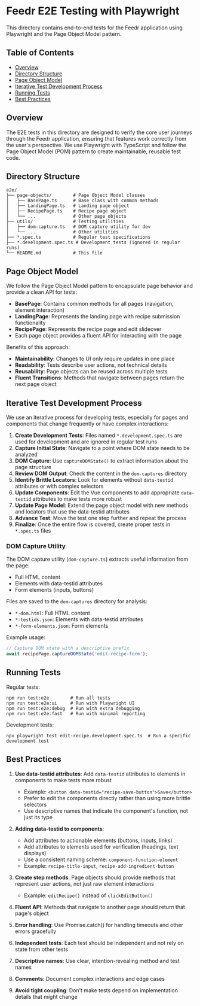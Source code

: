 # Feedr E2E Testing with Playwright

This directory contains end-to-end tests for the Feedr application using Playwright and the Page Object Model pattern.

## Table of Contents

- [Overview](#overview)
- [Directory Structure](#directory-structure)
- [Page Object Model](#page-object-model)
- [Iterative Test Development Process](#iterative-test-development-process)
- [Running Tests](#running-tests)
- [Best Practices](#best-practices)

## Overview

The E2E tests in this directory are designed to verify the core user journeys through the Feedr application, ensuring that features work correctly from the user's perspective. We use Playwright with TypeScript and follow the Page Object Model (POM) pattern to create maintainable, reusable test code.

## Directory Structure

```
e2e/
├── page-objects/        # Page Object Model classes
│   ├── BasePage.ts      # Base class with common methods
│   ├── LandingPage.ts   # Landing page object
│   ├── RecipePage.ts    # Recipe page object
│   └── ...              # Other page objects
├── utils/               # Testing utilities
│   ├── dom-capture.ts   # DOM capture utility for dev
│   └── ...              # Other utilities
├── *.spec.ts            # Regular test specifications
├── *.development.spec.ts # Development tests (ignored in regular runs)
└── README.md            # This file
```

## Page Object Model

We follow the Page Object Model pattern to encapsulate page behavior and provide a clean API for tests:

- **BasePage**: Contains common methods for all pages (navigation, element interaction)
- **LandingPage**: Represents the landing page with recipe submission functionality
- **RecipePage**: Represents the recipe page and edit slideover
- Each page object provides a fluent API for interacting with the page

Benefits of this approach:
- **Maintainability**: Changes to UI only require updates in one place
- **Readability**: Tests describe user actions, not technical details
- **Reusability**: Page objects can be reused across multiple tests
- **Fluent Transitions**: Methods that navigate between pages return the next page object

## Iterative Test Development Process

We use an iterative process for developing tests, especially for pages and components that change frequently or have complex interactions:

1. **Create Development Tests**: Files named `*.development.spec.ts` are used for development and are ignored in regular test runs
2. **Capture Initial State**: Navigate to a point where DOM state needs to be analyzed
3. **DOM Capture**: Use `captureDOMState()` to extract information about the page structure
4. **Review DOM Output**: Check the content in the `dom-captures` directory
5. **Identify Brittle Locators**: Look for elements without `data-testid` attributes or with complex selectors
6. **Update Components**: Edit the Vue components to add appropriate `data-testid` attributes to make tests more robust
7. **Update Page Model**: Extend the page object model with new methods and locators that use the data-testid attributes
8. **Advance Test**: Move the test one step further and repeat the process
9. **Finalize**: Once the entire flow is covered, create proper tests in `*.spec.ts` files

### DOM Capture Utility

The DOM capture utility (`dom-capture.ts`) extracts useful information from the page:
- Full HTML content
- Elements with data-testid attributes
- Form elements (inputs, buttons)

Files are saved to the `dom-captures` directory for analysis:
- `*-dom.html`: Full HTML content
- `*-testids.json`: Elements with data-testid attributes
- `*-form-elements.json`: Form elements

Example usage:
```typescript
// Capture DOM state with a descriptive prefix
await recipePage.captureDOMState('edit-recipe-form');
```

## Running Tests

Regular tests:
```
npm run test:e2e        # Run all tests
npm run test:e2e:ui     # Run with Playwright UI
npm run test:e2e:debug  # Run with extra debugging
npm run test:e2e:fast   # Run with minimal reporting
```

Development tests:
```
npx playwright test edit-recipe.development.spec.ts  # Run a specific development test
```

## Best Practices

1. **Use data-testid attributes**: Add `data-testid` attributes to elements in components to make tests more robust
   - Example: `<button data-testid="recipe-save-button">Save</button>`
   - Prefer to edit the components directly rather than using more brittle selectors
   - Use descriptive names that indicate the component's function, not just its type

2. **Adding data-testid to components**:
   - Add attributes to actionable elements (buttons, inputs, links)
   - Add attributes to elements used for verification (headings, text displays)
   - Use a consistent naming scheme: `component-function-element`
   - Example: `recipe-title-input`, `recipe-add-ingredient-button`

3. **Create step methods**: Page objects should provide methods that represent user actions, not just raw element interactions
   - Example: `editRecipe()` instead of `clickEditButton()`

4. **Fluent API**: Methods that navigate to another page should return that page's object

5. **Error handling**: Use Promise.catch() for handling timeouts and other errors gracefully

6. **Independent tests**: Each test should be independent and not rely on state from other tests

7. **Descriptive names**: Use clear, intention-revealing method and test names

8. **Comments**: Document complex interactions and edge cases

9. **Avoid tight coupling**: Don't make tests depend on implementation details that might change